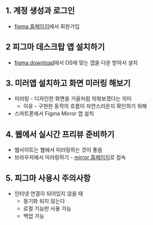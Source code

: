 ## 1. 계정 생성과 로그인
* [figma 홈페이지](https://www.figma.com/)에서 회원가입

## 2 피그마 데스크탑 앱 설치하기
* [figma download](https://www.figma.com/downloads/)에서 OS에 맞는 앱을 다운 받아서 설치

## 3. 미러앱 설치하고 화면 미러링 해보기
* 미러링 - 디자인한 화면을 거울처럼 띄워보겠다는 의미
  * 이유 - 구현한 동작의 흐름이 자연스러운지 확인하기 위해
* 스마트폰에서 Figma Mirror 앱 설치

## 4. 웹에서 실시간 프리뷰 준비하기
* 웹사이트는 웹에서 미러링하는 것이 좋음
* 브라우저에서 미러링하기 - [mirror 홈페이지](http://figma.com/mirror)로 접속

## 5. 피그마 사용시 주의사항
* 인터넷 연결이 되어있지 않을 때
  * 동기화 되지 않는다
  * 로컬 기능만 사용 가능
  * 백업 가능
